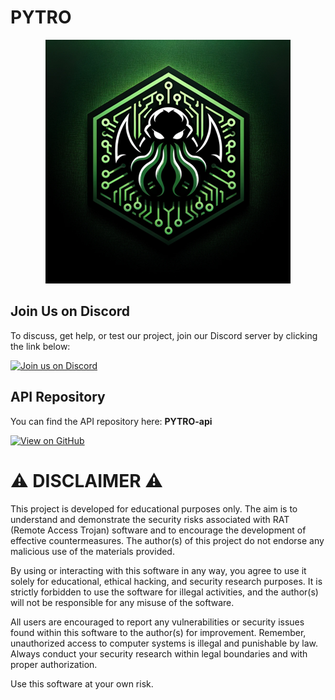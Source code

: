 # PYTRO

<p align="center">
  <img src="static/logo.png" alt="PYTRO logo"/>
</p>

## Join Us on Discord

To discuss, get help, or test our project, join our Discord server by clicking the link below:

<a href="https://discord.gg/N3uUpTrtNR">
  <img src="https://img.shields.io/badge/Join%20us%20on-Discord-7289da?style=for-the-badge&logo=discord&logoColor=white" alt="Join us on Discord"/>
</a>

## API Repository

You can find the API repository here: **PYTRO-api**

<a href="https://github.com/Danette10/PYTRO-api">
  <img src="https://img.shields.io/badge/View%20on-GitHub-black?style=for-the-badge&logo=github&logoColor=white" alt="View on GitHub"/>
</a>

# ⚠️ DISCLAIMER ⚠️

This project is developed for educational purposes only. The aim is to understand and demonstrate the security risks
associated with RAT (Remote Access Trojan) software and to encourage the development of effective countermeasures. The
author(s) of this project do not endorse any malicious use of the materials provided.

By using or interacting with this software in any way, you agree to use it solely for educational, ethical hacking, and
security research purposes. It is strictly forbidden to use the software for illegal activities, and the author(s) will
not be responsible for any misuse of the software.

All users are encouraged to report any vulnerabilities or security issues found within this software to the author(s)
for improvement. Remember, unauthorized access to computer systems is illegal and punishable by law. Always conduct your
security research within legal boundaries and with proper authorization.

Use this software at your own risk.
